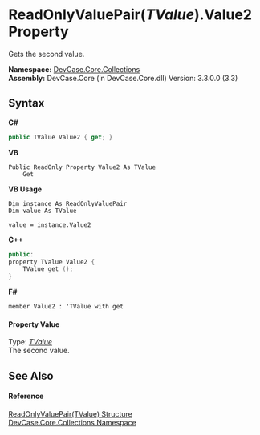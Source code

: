 # ReadOnlyValuePair(*TValue*).Value2 Property 
 

Gets the second value.

**Namespace:**&nbsp;<a href="N_DevCase_Core_Collections">DevCase.Core.Collections</a><br />**Assembly:**&nbsp;DevCase.Core (in DevCase.Core.dll) Version: 3.3.0.0 (3.3)

## Syntax

**C#**<br />
``` C#
public TValue Value2 { get; }
```

**VB**<br />
``` VB
Public ReadOnly Property Value2 As TValue
	Get
```

**VB Usage**<br />
``` VB Usage
Dim instance As ReadOnlyValuePair
Dim value As TValue

value = instance.Value2

```

**C++**<br />
``` C++
public:
property TValue Value2 {
	TValue get ();
}
```

**F#**<br />
``` F#
member Value2 : 'TValue with get

```


#### Property Value
Type: <a href="T_DevCase_Core_Collections_ReadOnlyValuePair_1">*TValue*</a><br />The second value.

## See Also


#### Reference
<a href="T_DevCase_Core_Collections_ReadOnlyValuePair_1">ReadOnlyValuePair(TValue) Structure</a><br /><a href="N_DevCase_Core_Collections">DevCase.Core.Collections Namespace</a><br />